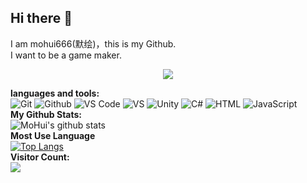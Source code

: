 ## Hi there 👋
I am mohui666(默绘)，this is my Github.<br>
I want to be a game maker.<br>
<div align="center"> <img src="https://metrics.lecoq.io/mohui666?template=classic&config.timezone=Asia%2FShanghai"> </div>

**languages and tools:** <br>
![Git](https://img.shields.io/badge/-Git-black?style=plastic&logo=git)
![Github](https://img.shields.io/badge/-Github-black?style=plastic&logo=github)
![VS Code](https://img.shields.io/badge/-VS%20Code-007ACC?style=plastic&logo=visual-studio-code)
![VS](https://img.shields.io/badge/-VisualStudio-purple?style=plastic&logo=visual-studio)
![Unity](https://img.shields.io/badge/-Unity-grey?style=plastic&logo=unity)
![C#](https://img.shields.io/badge/-CSharp-green?style=plastic&logo=csharp)
![HTML](https://img.shields.io/badge/-HTML-orange?style=plastic&logo=html5)
![JavaScript](https://img.shields.io/badge/-JavaScript-yellow?style=plastic&logo=javascript)
<br>
**My Github Stats:** <br>
![MoHui's github stats](https://github-readme-stats.vercel.app/api?username=mohui666&show_icons=true&theme=dracula)<br>
**Most Use Language**<br>
[![Top Langs](https://github-readme-stats.vercel.app/api/top-langs/?username=mohui666&layout=compact)](https://github.com/anuraghazra/github-readme-stats)<br>
**Visitor Count:** <br>
<img src="https://profile-counter.glitch.me/mohui666/count.svg" />

